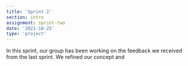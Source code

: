 ```yaml
---
title: 'Sprint 2'
section: intro
assignment: sprint-two
date: '2021-10-25'
type: 'project'
---
```


In this sprint, our group has been working on the feedback we received from the last sprint. We refined our concept and
